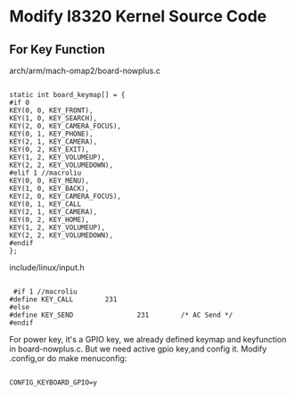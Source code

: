 # Modify I8320 Kernel Source Code #
## For Key Function ##

arch/arm/mach-omap2/board-nowplus.c

```

static int board_keymap[] = {
#if 0
KEY(0, 0, KEY_FRONT),
KEY(1, 0, KEY_SEARCH),
KEY(2, 0, KEY_CAMERA_FOCUS),
KEY(0, 1, KEY_PHONE),
KEY(2, 1, KEY_CAMERA),
KEY(0, 2, KEY_EXIT),
KEY(1, 2, KEY_VOLUMEUP),
KEY(2, 2, KEY_VOLUMEDOWN),
#elif 1 //macroliu
KEY(0, 0, KEY_MENU), 
KEY(1, 0, KEY_BACK), 
KEY(2, 0, KEY_CAMERA_FOCUS), 
KEY(0, 1, KEY_CALL
KEY(2, 1, KEY_CAMERA),
KEY(0, 2, KEY_HOME), 
KEY(1, 2, KEY_VOLUMEUP),
KEY(2, 2, KEY_VOLUMEDOWN),
#endif
};

```

include/linux/input.h

```

 #if 1 //macroliu
#define KEY_CALL        231
#else
#define KEY_SEND                231        /* AC Send */
#endif

```

For power key, it's a GPIO key, we already defined keymap and keyfunction in board-nowplus.c.
But we need active gpio key,and config it.
Modify .config,or do make menuconfig:

```

CONFIG_KEYBOARD_GPIO=y

```